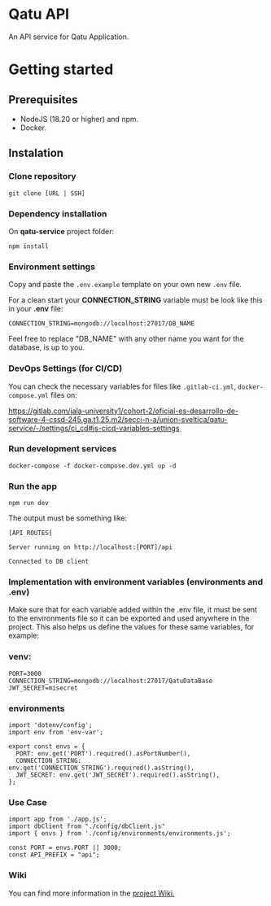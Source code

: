 # Qatu API

An API service for Qatu Application.


# Getting started

## Prerequisites
* NodeJS (18.20 or higher) and npm. 
* Docker.

## Instalation

### Clone repository
```
git clone [URL | SSH]
```
### Dependency installation

On **qatu-service** project folder:

```
npm install
```

### Environment settings

Copy and paste the `.env.example` template on your own new `.env` file.

For a clean start your **CONNECTION_STRING** variable must be look like this in your **.env** file:

```
CONNECTION_STRING=mongodb://localhost:27017/DB_NAME
```

Feel free to replace "DB_NAME" with any other name you want for the database, is up to you.

### DevOps Settings (for CI/CD)

You can check the necessary variables for files like `.gitlab-ci.yml`, `docker-compose.yml` files on:

https://gitlab.com/jala-university1/cohort-2/oficial-es-desarrollo-de-software-4-cssd-245.ga.t1.25.m2/secci-n-a/union-sveltica/qatu-service/-/settings/ci_cd#js-cicd-variables-settings



### Run development services

```
docker-compose -f docker-compose.dev.yml up -d
```

### Run the app

```
npm run dev
```

The output must be something like:

`[API ROUTES]`

`Server running on http://localhost:[PORT]/api`

`Connected to DB client`

### Implementation with environment variables (environments and .env)

Make sure that for each variable added within the .env file, it must be sent to the environments file so it can be exported and used anywhere in the project. This also helps us define the values ​​for these same variables, for example:

### venv:
```
PORT=3000
CONNECTION_STRING=mongodb://localhost:27017/QatuDataBase
JWT_SECRET=misecret
```

### environments
```
import 'dotenv/config';
import env from 'env-var';

export const envs = {
  PORT: env.get('PORT').required().asPortNumber(),
  CONNECTION_STRING: env.get('CONNECTION_STRING').required().asString(),
  JWT_SECRET: env.get('JWT_SECRET').required().asString(),
};
```

### Use Case
```
import app from './app.js';
import dbClient from "./config/dbClient.js"
import { envs } from './config/environments/environments.js';

const PORT = envs.PORT || 3000;
const API_PREFIX = "api";
```

### Wiki

You can find more information in the [project Wiki.](https://gitlab.com/groups/jala-university1/cohort-2/oficial-es-desarrollo-de-software-4-cssd-245.ga.t1.25.m2/secci-n-a/union-sveltica/-/wikis/home)
